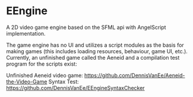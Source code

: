 # EEngine
A 2D video game engine based on the SFML api with AngelScript implementation.

The game engine has no UI and utilizes a script modules as the basis for making games 
(this includes loading resources, behaviour, game UI, etc.). Currently, an unfinished game
called the Aeneid and a compilation test program for the scripts exist:

Unfinished Aeneid video game:
https://github.com/DennisVanEe/Aeneid-the-Video-Game
Syntax Test:
https://github.com/DennisVanEe/EEngineSyntaxChecker
